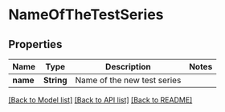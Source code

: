 # NameOfTheTestSeries

## Properties
Name | Type | Description | Notes
------------ | ------------- | ------------- | -------------
**name** | **String** | Name of the new test series | 

[[Back to Model list]](../README.md#documentation-for-models) [[Back to API list]](../README.md#documentation-for-api-endpoints) [[Back to README]](../README.md)


